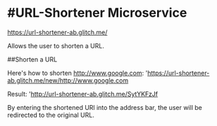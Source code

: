 #URL-Shortener Microservice
=========================
https://url-shortener-ab.glitch.me/

Allows the user to shorten a URL. 

##Shorten a URL

Here's how to shorten http://www.google.com: 
'https://url-shortener-ab.glitch.me/new/http://www.google.com

Result: 
'http://url-shortener-ab.glitch.me/SytYKFzJf

By entering the shortened URl into the address bar, the user will be redirected to the original URL. 


